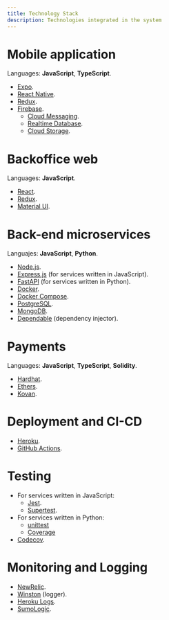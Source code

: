 ```yaml
---
title: Technology Stack
description: Technologies integrated in the system
---
```


<!-- ##################################################################### -->

# Mobile application

Languages: **JavaScript**, **TypeScript**.

-   [Expo](https://expo.dev/).
-   [React Native](https://reactnative.dev/).
-   [Redux](https://redux.js.org/).
-   [Firebase](https://firebase.google.com/).
    -   [Cloud Messaging](https://firebase.google.com/docs/cloud-messaging?hl=es).
    -   [Realtime Database](https://firebase.google.com/docs/database?hl=es-419).
    -   [Cloud Storage](https://firebase.google.com/docs/storage).

# Backoffice web

Languages: **JavaScript**.

-   [React](https://reactjs.org/).
-   [Redux](https://redux.js.org/).
-   [Material UI](https://material-ui.com/).

# Back-end microservices

Languajes: **JavaScript**, **Python**.

-   [Node.js](https://nodejs.org/).
-   [Express.js](https://expressjs.com/) (for services written in JavaScript).
-   [FastAPI](https://fastapi.tiangolo.com/) (for services written in Python).
-   [Docker](https://www.docker.com/).
-   [Docker Compose](https://docs.docker.com/compose/).
-   [PostgreSQL](https://www.postgresql.org/).
-   [MongoDB](https://www.mongodb.com/).
-   [Dependable](https://www.npmjs.com/package/dependable) (dependency injector).

# Payments

Languages: **JavaScript**, **TypeScript**, **Solidity**.

-   [Hardhat](https://hardhat.org/).
-   [Ethers](https://docs.ethers.io/v5/).
-   [Kovan](https://kovan-testnet.github.io/website/).

# Deployment and CI-CD

-   [Heroku](https://heroku.com/).
-   [GitHub Actions](https://github.com/features/actions).

# Testing

-   For services written in JavaScript:
    -   [Jest](https://jestjs.io/).
    -   [Supertest](https://www.npmjs.com/package/supertest).
-   For services written in Python:
    -   [unittest](https://docs.python.org/3/library/unittest.html)
    -   [Coverage](https://coverage.readthedocs.io/en/coverage-5.5/)
-   [Codecov](https://about.codecov.io/).

# Monitoring and Logging

-   [NewRelic](https://newrelic.com/).
-   [Winston](https://www.npmjs.com/package/winston) (logger).
-   [Heroku Logs](https://heroku.com/).
-   [SumoLogic](https://www.sumologic.com/).

<!-- ##################################################################### -->

